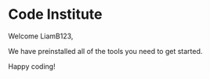 # Code Institute

Welcome LiamB123,

We have preinstalled all of the tools you need to get started.

Happy coding!